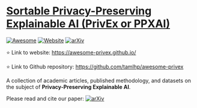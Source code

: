 # [Sortable Privacy-Preserving Explainable AI (PrivEx or PPXAI)](https://awesome-privex.github.io/)
[![Awesome](https://awesome.re/badge.svg)](https://awesome.re)
[![Website](https://img.shields.io/website?down_color=lightgrey&down_message=offline&label=status&up_color=green&up_message=online&url=https%3A%2F%2Fawesome-privex.github.io%2F)](https://awesome-privex.github.io/)
[![arXiv](https://img.shields.io/badge/arXiv-2404.00673-b31b1b.svg)](https://arxiv.org/abs/2404.00673)

<!--- ![GitHub stars](https://img.shields.io/github/stars/tamlhp/awesome-privex?color=yellow&label=Stars) -->


:star: Link to website: https://awesome-privex.github.io/

:star: Link to Github repository: https://github.com/tamlhp/awesome-privex

A collection of academic articles, published methodology, and datasets on the subject of **Privacy-Preserving Explainable AI**.

Please read and cite our paper: [![arXiv](https://img.shields.io/badge/arXiv-2404.00673-b31b1b.svg)](https://arxiv.org/abs/2404.00673)
